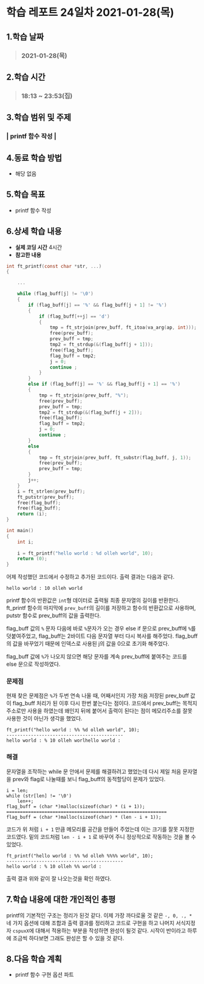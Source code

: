 # 학습 레포트 24일차 2021-01-28(목)
## 1.학습 날짜
> ### 2021-01-28(목)
## 2.학습 시간
> ### 18:13 ~ 23:53(집)
## 3.학습 범위 및 주제
### | printf 함수 작성 |
## 4.동료 학습 방법
- 해당 없음
## 5.학습 목표
- printf 함수 작성
## 6.상세 학습 내용
- **실제 코딩 시간** 4시간
- **참고한 내용**

```c
int ft_printf(const char *str, ...)
{

    ...

    while (flag_buff[j] != '\0')
    {
        if (flag_buff[j] == '%' && flag_buff[j + 1] != '%')
        {
            if (flag_buff[++j] == 'd')
            {
                tmp = ft_strjoin(prev_buff, ft_itoa(va_arg(ap, int)));
                free(prev_buff);
                prev_buff = tmp;
                tmp2 = ft_strdup(&(flag_buff[j + 1]));
                free(flag_buff);
                flag_buff = tmp2;
                j = 0;
                continue ;
            }
        }
        else if (flag_buff[j] == '%' && flag_buff[j + 1] == '%')
        {
            tmp = ft_strjoin(prev_buff, "%");
            free(prev_buff);
            prev_buff = tmp;
            tmp2 = ft_strdup(&(flag_buff[j + 2]));
            free(flag_buff);
            flag_buff = tmp2;
            j = 0;
            continue ;
        }
        else
        {
            tmp = ft_strjoin(prev_buff, ft_substr(flag_buff, j, 1));
            free(prev_buff);
            prev_buff = tmp;
        }
        j++;
    }
    i = ft_strlen(prev_buff);
    ft_putstr(prev_buff);
    free(flag_buff);
    free(flag_buff);
    return (i);
}

int main()
{
    int i;
    
    i = ft_printf("hello world : %d olleh world", 10);
    return (0);
}
```
어제 작성했던 코드에서 수정하고 추가된 코드이다. 출력 결과는 다음과 같다.
```
hello world : 10 olleh world
```
printf 함수의 반환값은 `int`형 데이터로 출력될 최종 문자열의 길이를 반환한다. ft_printf 함수의 마지막에 `prev_buff`의 길이를 저장하고 함수의 반환값으로 사용하며, putstr 함수로 prev_buff의 값을 출력한다.

flag_buff 값의 `%` 문자 다음에 바로 `%`문자가 오는 경우 else if 문으로 prev_buff에 `%`를 덧붙여주었고, flag_buff는 2바이트 다음 문자열 부터 다시 복사를 해주었다. flag_buff의 값을 바꾸었기 때문에 인덱스로 사용된 j의 값을 0으로 초기화 해주었다.

flag_buff 값에 `%`가 나오지 않으면 해당 문자를 계속 prev_buff에 붙여주는 코드를 else 문으로 작성하였다.

### 문제점
현재 찾은 문제점은 `%`가 두번 연속 나올 때, 어째서인지 가장 처음 저장된 prev_buff 값이 flag_buff 처리가 된 이후 다시 한번 붙는다는 점이다. 코드에서 prev_buff는 목적지 주소로만 사용을 하였는데 왜인지 뒤에 붙어서 출력이 된다는 점이 메모리주소를 잘못 사용한 것이 아닌가 생각을 했었다.
```
ft_printf("hello world : %% %d olleh world", 10);
-------------------------------------------
hello world : % 10 olleh worlhello world :
```
### 해결
문자열을 조작하는 while 문 안에서 문제를 해결하려고 했었는데 다시 제일 처음 문자열을 prev와 flag로 나눌때를 보니 flag_buff의 동적할당이 문제가 있었다.
```
i = len;
while (str[len] != '\0')
    len++;
flag_buff = (char *)malloc(sizeof(char) * (i + 1));
===========================================================
flag_buff = (char *)malloc(sizeof(char) * (len - i + 1));
```
코드가 위 처럼 `i + 1` 만큼 메모리를 공간을 만들어 주었는데 이는 크기를 잘못 지정한 코드였다. 밑의 코드처럼 `len - i + 1` 로 바꾸어 주니 정상적으로 작동하는 것을 볼 수 있었다.
```
ft_printf("hello world : %% %d olleh %%%% world", 10);
-------------------------------------------
hello world : % 10 olleh %% world :
```
출력 결과 위와 같이 잘 나오는것을 확인 하였다.

## 7.학습 내용에 대한 개인적인 총평
printf의 기본적인 구조는 정리가 된것 같다. 이제 가장 까다로울 것 같은 `-, 0, ., *` 네 가지 옵션에 대해 조합과 출력 결과를 정리하고 코드로 구현을 하고 나머지 서식지정자 `cspuxX`에 대해서 적용하는 부분을 작성하면 완성이 될것 같다. 시작이 반이라고 하루에 조금씩 하다보면 그래도 완성은 할 수 있을 것 같다.

## 8.다음 학습 계획
- printf 함수 구현 옵션 파트